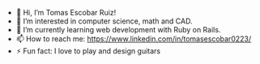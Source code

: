 - 👋 Hi, I’m Tomas Escobar Ruiz!
- 👀 I’m interested in computer science, math and CAD.
- 🌱 I’m currently learning web development with Ruby on Rails.
- 📫 How to reach me: https://www.linkedin.com/in/tomasescobar0223/
- ⚡ Fun fact: I love to play and design guitars

<!---
Tomasescobar1/Tomasescobar1 is a ✨ special ✨ repository because its `README.md` (this file) appears on your GitHub profile.
You can click the Preview link to take a look at your changes.
--->
